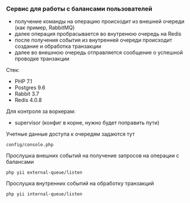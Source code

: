 ### Сервис для работы с балансами пользователей

 - получение команды на операцию происходит из внешней очереди (как пример, RabbitMQ)
 - далее операция пробрасывается во внутренюю очередь на Redis
 - после получения события из внутренней очереди происходит создание и обработка транзакции
 - далее во внешнюю очередь отправляется сообщение о успешной проводке транзакции
 
Стек:

- PHP 7.1
- Postgres 9.6
- Rabbit 3.7
- Redis 4.0.8

Для контроля за воркерам:
- supervisor (конфиг в корне, нужно будет поправить пути)

Учетные данные доступа к очередям задаются тут

```
config/console.php
```

Прослушка внешних событий на получение запросов на операции с балансами
```
php yii external-queue/listen
```

Прослушка внутренних событий на обработку транзакций
```
php yii internal-queue/listen
```